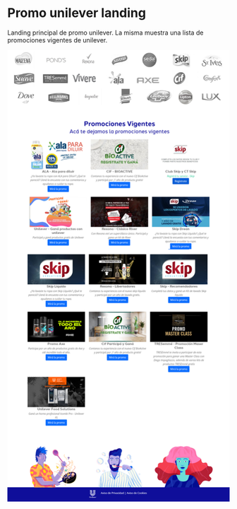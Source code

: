 # Promo unilever landing
Landing principal de promo unilever. La misma muestra una lista de promociones vigentes de unilever.

![ScreenShot promo Unilever](screenshot.png)


